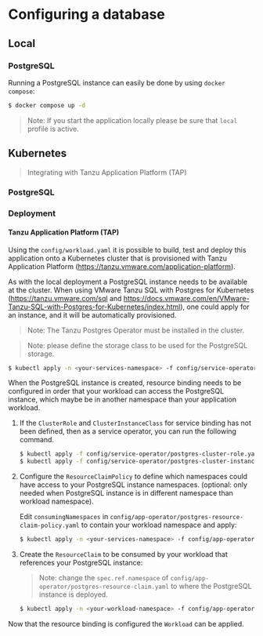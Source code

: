 # Configuring a database

## Local

### PostgreSQL

Running a PostgreSQL instance can easily be done by using `docker compose`:

```bash
$ docker compose up -d
```

> Note: If you start the application locally please be sure that `local` profile is active.


## Kubernetes 

> Integrating with Tanzu Application Platform (TAP)

### PostgreSQL

### Deployment

#### Tanzu Application Platform (TAP)
Using the `config/workload.yaml` it is possible to build, test and deploy this application onto a
Kubernetes cluster that is provisioned with Tanzu Application Platform (https://tanzu.vmware.com/application-platform).

As with the local deployment a PostgreSQL instance needs to be available at the cluster.
When using VMware Tanzu SQL with Postgres for Kubernetes (https://tanzu.vmware.com/sql and https://docs.vmware.com/en/VMware-Tanzu-SQL-with-Postgres-for-Kubernetes/index.html),
one could apply for an instance, and it will be automatically provisioned.

> Note: The Tanzu Postgres Operator must be installed in the cluster.

> Note: please define the storage class to be used for the PostgreSQL storage.

```bash
$ kubectl apply -n <your-services-namespace> -f config/service-operator/postgres.yaml
```

When the PostgreSQL instance is created, resource binding needs to be configured in order that your workload can access
the PostgreSQL instance, which maybe be in another namespace than your application workload.

1. If the `ClusterRole` and `ClusterInstanceClass` for service binding has not been defined, then as a service operator, you can run the following command.

   ```bash
   $ kubectl apply -f config/service-operator/postgres-cluster-role.yaml
   $ kubectl apply -f config/service-operator/postgres-cluster-instance-class.yaml
   ```

2. Configure the `ResourceClaimPolicy` to define which namespaces could have access to your PostgreSQL instance namespaces.
   (optional: only needed when PostgreSQL instance is in different namespace than workload namespace).

   Edit `consumingNamespaces` in `config/app-operator/postgres-resource-claim-policy.yaml` to contain your workload namespace and apply:
   
   ```bash
   $ kubectl apply -n <your-services-namespace> -f config/app-operator/postgres-resource-claim-policy.yaml
   ```

3. Create the `ResourceClaim` to be consumed by your workload that references your PostgreSQL instance:
   > Note: change the `spec.ref.namespace` of `config/app-operator/postgres-resource-claim.yaml` to where the PostgreSQL instance is deployed.
   
   ```bash
   $ kubectl apply -n <your-workload-namespace> -f config/app-operator/postgres-resource-claim.yaml
   ```

Now that the resource binding is configured the `Workload` can be applied.

